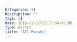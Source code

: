 ```yaml
---
Categories: []
Description: ""
Tags: []
date: 2016-11-02T12:37:54-05:00
type: events
title: "All Events"
---
```


